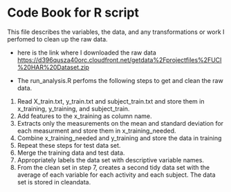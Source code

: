 # Code Book for R script
This file describes the variables, the data, and any transformations or work I perfomed to clean up the raw data.

* here is the link where I downloaded the raw data
 https://d396qusza40orc.cloudfront.net/getdata%2Fprojectfiles%2FUCI%20HAR%20Dataset.zip

* The run_analysis.R perfoms the following steps to get and clean the raw data.
1. Read X_train.txt, y_train.txt and subject_train.txt and store them in x_training, y_training, and subject_train.
2. Add features to the x_training as column name.
3. Extracts only the measurements on the mean and standard deviation for each measurment and store them in x_training_needed.
4. Combine x_training_needed and y_training and store the data in training
5. Repeat these steps for test data set.
6. Merge the training data and test data.
7. Appropriately labels the data set with descriptive variable names.
8. From the clean set in step 7, creates a second tidy data set with the average of each variable for each activity and each subject. The data set is stored in cleandata.


